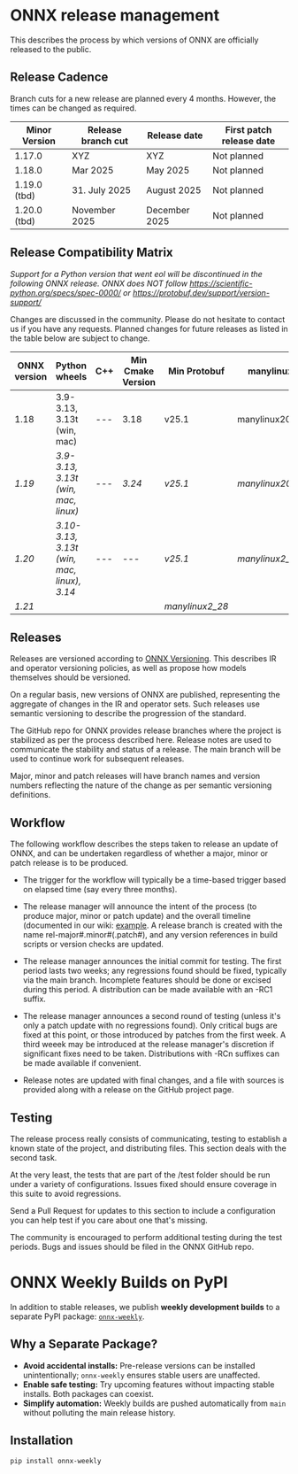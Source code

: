 <!--
Copyright (c) ONNX Project Contributors

SPDX-License-Identifier: Apache-2.0
-->

# ONNX release management

This describes the process by which versions of ONNX are officially released to the public.


Release Cadence
---------------

Branch cuts for a new release are planned every 4 months. However, the times can be changed as required.

| Minor Version | Release branch cut | Release date | First patch release date |
| --- | --- | --- | --- |
| 1.17.0 | XYZ | XYZ | Not planned |
| 1.18.0 | Mar 2025 | May 2025 | Not planned |
| 1.19.0 (tbd) | 31. July 2025 | August 2025 | Not planned |
| 1.20.0 (tbd) | November 2025 | December 2025 | Not planned |

Release Compatibility Matrix
----------------------------

*Support for a Python version that went eol will be discontinued in the following ONNX release.*
*ONNX does NOT follow https://scientific-python.org/specs/spec-0000/ or https://protobuf.dev/support/version-support/*

Changes are discussed in the community. Please do not hesitate to contact us if you have any requests.
Planned changes for future releases as listed in the table below are subject to change.

|ONNX version	| Python wheels | C++ | Min Cmake Version | Min Protobuf | manylinux |
| --- | --- | --- | --- | --- | --- |
| 1.18 | 3.9-3.13, 3.13t (win, mac) | --- | 3.18 | v25.1 | manylinux2014 |
| *1.19* | *3.9-3.13, 3.13t (win, mac, linux)* | --- | *3.24* | *v25.1* | *manylinux2014* |
| *1.20* | *3.10-3.13, 3.13t (win, mac, linux), 3.14* | --- | --- | *v25.1* | *manylinux2_28* |
| *1.21* | | | | *manylinux2_28* |

Releases
--------

Releases are versioned according to [ONNX Versioning](docs/Versioning.md). This describes IR and operator versioning policies, as well as propose how models themselves should be versioned.

On a regular basis, new versions of ONNX are published, representing the aggregate of changes in the IR and operator sets. Such releases use semantic versioning to describe the progression of the standard.

The GitHub repo for ONNX provides release branches where the project is stabilized as per the process described here. Release notes are used to communicate the stability and status of a release. The main branch will be used to continue work for subsequent releases.

Major, minor and patch releases will have branch names and version numbers reflecting the nature of the change as per semantic versioning definitions.

Workflow
--------

The following workflow describes the steps taken to release an update of ONNX,
and can be undertaken regardless of whether a major, minor or patch release is
to be produced.

- The trigger for the workflow will typically be a time-based trigger based on
  elapsed time (say every three months).

- The release manager will announce the intent of the process (to produce
  major, minor or patch update) and the overall timeline (documented in our
  wiki: [example](https://github.com/onnx/onnx/wiki/Logistics-for-ONNX-Release-1.19.0).
  A release branch is created with the name rel-major#.minor#(.patch#), and any version
  references in build scripts or version checks are updated.

- The release manager announces the initial commit for testing. The first
  period lasts two weeks; any regressions found should be fixed, typically via
  the main branch. Incomplete features should be done or excised during this
  period. A distribution can be made available with an -RC1 suffix.

- The release manager announces a second round of testing (unless it's only a
  patch update with no regressions found). Only critical bugs are fixed at
  this point, or those introduced by patches from the first week. A third
  weeek may be introduced at the release manager's discretion if significant
  fixes need to be taken. Distributions with -RCn suffixes can be made
  available if convenient.

- Release notes are updated with final changes, and a file with sources is
  provided along with a release on the GitHub project page.

Testing
-------

The release process really consists of communicating, testing to establish a
known state of the project, and distributing files. This section deals with
the second task.

At the very least, the tests that are part of the /test folder should be run
under a variety of configurations. Issues fixed should ensure coverage in this
suite to avoid regressions.

Send a Pull Request for updates to this section to include a configuration you
can help test if you care about one that's missing.

The community is encouraged to perform additional testing during the test
periods. Bugs and issues should be filed in the ONNX GitHub repo.

# ONNX Weekly Builds on PyPI

In addition to stable releases, we publish **weekly development builds** to a separate PyPI package: [`onnx-weekly`](https://pypi.org/project/onnx-weekly/).

## Why a Separate Package?

- **Avoid accidental installs:** Pre-release versions can be installed unintentionally; `onnx-weekly` ensures stable users are unaffected.
- **Enable safe testing:** Try upcoming features without impacting stable installs. Both packages can coexist.
- **Simplify automation:** Weekly builds are pushed automatically from `main` without polluting the main release history.

## Installation

```bash
pip install onnx-weekly
